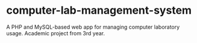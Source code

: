 # computer-lab-management-system
A PHP and MySQL-based web app for managing computer laboratory usage. Academic project from 3rd year.
